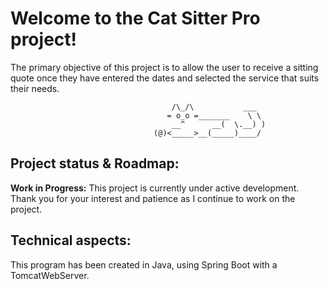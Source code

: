 # Welcome to the Cat Sitter Pro project!

The primary objective of this project is to allow the user to receive a sitting quote once they have entered the dates and selected the service that suits their needs.


```
                                    /\_/\           ___
                                   = o_o =_______    \ \  
                                    __^      __(  \.__) )
                                (@)<_____>__(_____)____/            
```

## Project status & Roadmap:

**Work in Progress:** This project is currently under active development. <br>
Thank you for your interest and patience as I continue to work on the project.

## Technical aspects:

This program has been created in Java, using Spring Boot with a TomcatWebServer.